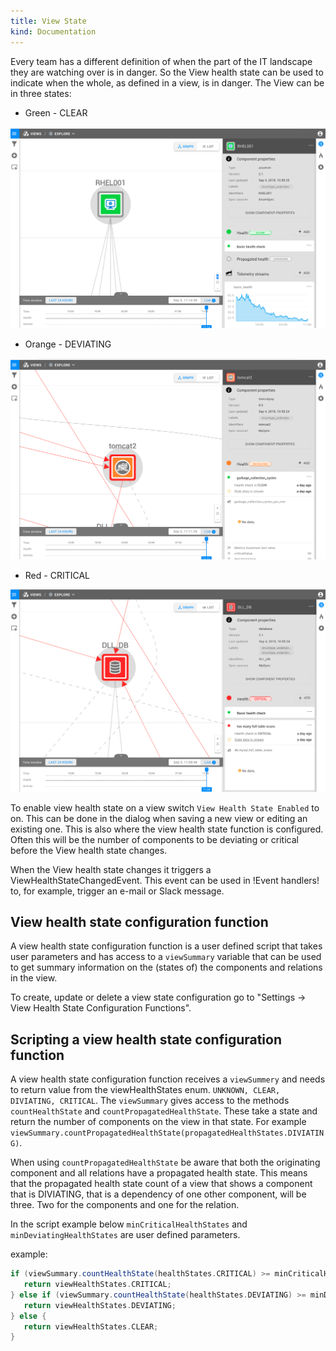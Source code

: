 ```yaml
---
title: View State
kind: Documentation
---
```

Every team has a different definition of when the part of the IT landscape they are watching over is in danger. So the View health state can be used to indicate when the whole, as defined in a view, is in danger. The View can be in three states:

* Green - CLEAR

![CLEAR](/images/clear.png)

* Orange - DEVIATING

![DEVIATING](/images/deviating.png)

* Red - CRITICAL

![CRITICAL](/images/critical.png)

To enable view health state on a view switch `View Health State Enabled` to on. This can be done in the dialog when saving a new view or editing an existing one. This is also where the view health state function is configured. Often this will be the number of components to be deviating or critical before the View health state changes.

When the View health state changes it triggers a ViewHealthStateChangedEvent. This event
can be used in !Event handlers! to, for example, trigger an e-mail or Slack message.

## View health state configuration function

A view health state configuration function is a user defined script that takes
user parameters and has access to a `viewSummary` variable that can be used
to get summary information on the (states of) the components and relations
in the view.

To create, update or delete a view state configuration go to "Settings -> View Health State Configuration Functions".

## Scripting a view health state configuration function

A view health state configuration function receives a `viewSummery` and needs to return value from the viewHealthStates enum.
`UNKNOWN, CLEAR, DIVIATING, CRITICAL`. The `viewSummary` gives access to the methods `countHealthState` and `countPropagatedHealthState`.
These take a state and return the number of components on the view in that state. For example `viewSummary.countPropagatedHealthState(propagatedHealthStates.DIVIATING)`.

When using `countPropagatedHealthState` be aware that both the originating component and all relations have a propagated health state. This means that the propagated health state count of a view that shows a component that is DIVIATING, that is a dependency of one other component, will be three. Two for the components and one for the relation.

In the script example below `minCriticalHealthStates` and `minDeviatingHealthStates` are user defined parameters.

example:
``` groovy
if (viewSummary.countHealthState(healthStates.CRITICAL) >= minCriticalHealthStates) {
   return viewHealthStates.CRITICAL;
} else if (viewSummary.countHealthState(healthStates.DEVIATING) >= minDeviatingHealthStates) {
   return viewHealthStates.DEVIATING;
} else {
   return viewHealthStates.CLEAR;
}
```
